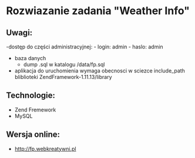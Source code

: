 Rozwiazanie zadania "Weather Info"
===============

Uwagi:
-------------
-dostęp do części administracyjnej:
	- login: admin 
	- haslo: admin
- baza danych 
	- dump .sql w katalogu /data/fp.sql
- aplikacja do uruchomienia wymaga obecnosci w sciezce include_path bliblioteki ZendFramework-1.11.13/library

Technologie:
-------------
- Zend Fremework
- MySQL

Wersja online:
-------------
- http://fp.webkreatywni.pl